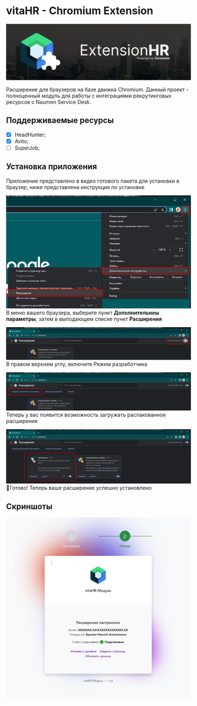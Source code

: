 # vitaHR - Chromium Extension

![sd](doc/header.png)

Расширение для браузеров на базе движка Chromium. 
Данный проект - полноценный модуль для работы с интеграциями рекрутинговых ресурсов с Naumen Service Desk.

## Поддерживаемые ресурсы
- [x] HeadHunter;
- [x] Avito;
- [ ] SuperJob;

## Установка приложения
Приложение представлено в видео готового пакета для установки в браузер, ниже представлена инструкция по установке

![Инструкция по установке](doc/install_step1.png)
В меню вашего браузера, выберите пункт **Дополнительнеы параметры**, затем в выподающем списке пункт **Расширения**

![Инструкция по установке](doc/install_step2.png)
В правом верхнем углу, включите Режим разработчика

![Инструкция по установке](doc/install_step3.png)
Теперь у вас появится возможность загружать распакованное расширения

![Инструкция по установке](doc/install_step4.png)
🎉Готово! Теперь ваше расширение успешно установлено


## Скриншоты

![Главная станица](doc/indexPage.png)


